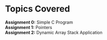 # Topics Covered

<b>Assignment 0:</b> Simple C Program<br>
<b>Assignment 1:</b> Pointers<br>
<b>Assignment 2:</b> Dynamic Array Stack Application<br>
